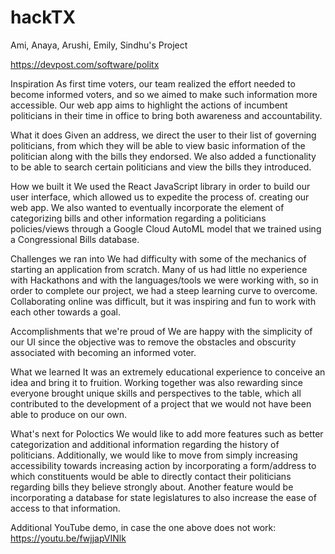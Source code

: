 # hackTX
Ami, Anaya, Arushi, Emily, Sindhu's Project

https://devpost.com/software/politx

Inspiration
As first time voters, our team realized the effort needed to become informed voters, and so we aimed to make such information more accessible. Our web app aims to highlight the actions of incumbent politicians in their time in office to bring both awareness and accountability.

What it does
Given an address, we direct the user to their list of governing politicians, from which they will be able to view basic information of the politician along with the bills they endorsed. We also added a functionality to be able to search certain politicians and view the bills they introduced.

How we built it
We used the React JavaScript library in order to build our user interface, which allowed us to expedite the process of. creating our web app. We also wanted to eventually incorporate the element of categorizing bills and other information regarding a politicians policies/views through a Google Cloud AutoML model that we trained using a Congressional Bills database.

Challenges we ran into
We had difficulty with some of the mechanics of starting an application from scratch. Many of us had little no experience with Hackathons and with the languages/tools we were working with, so in order to complete our project, we had a steep learning curve to overcome. Collaborating online was difficult, but it was inspiring and fun to work with each other towards a goal.

Accomplishments that we're proud of
We are happy with the simplicity of our UI since the objective was to remove the obstacles and obscurity associated with becoming an informed voter.

What we learned
It was an extremely educational experience to conceive an idea and bring it to fruition. Working together was also rewarding since everyone brought unique skills and perspectives to the table, which all contributed to the development of a project that we would not have been able to produce on our own.

What's next for Poloctics
We would like to add more features such as better categorization and additional information regarding the history of politicians. Additionally, we would like to move from simply increasing accessibility towards increasing action by incorporating a form/address to which constituents would be able to directly contact their politicians regarding bills they believe strongly about. Another feature would be incorporating a database for state legislatures to also increase the ease of access to that information.

Additional YouTube demo, in case the one above does not work: https://youtu.be/fwjjapVINlk


